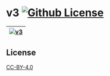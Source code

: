 v3 [![Github License](https://img.shields.io/github/license/setetres/v3.svg)](https://github.com/setetres/v3/blob/master/LICENSE)
==

| [![v3](https://setetres.s3.amazonaws.com/setetres.st/img/share-v3.png?v=1&raw=true)](http://v3.setetres.st) |
| ----------------------------------------------------------------------------------------------------------- |

License
-------

[CC-BY-4.0]

[http://v3.setetres.st]: http://v3.setetres.st
[CC-BY-4.0]: http://creativecommons.org/licenses/by/4.0
